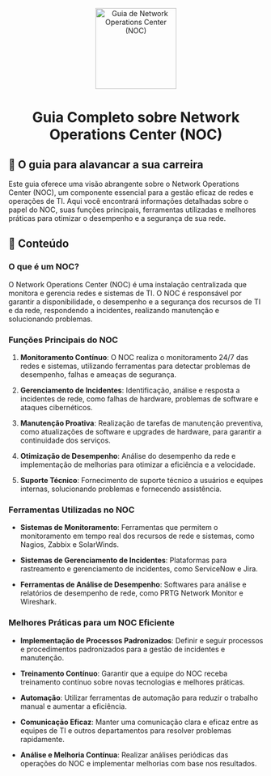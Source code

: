 <p align="center">
  <a href="https://www.scnsoft.com/blog-pictures/infrastructure/noc.png">
    <img src="./images/guia.png" alt="Guia de Network Operations Center (NOC)" width="160" height="160">
  </a>
  <h1 align="center">Guia Completo sobre Network Operations Center (NOC)</h1>
</p>

## :dart: O guia para alavancar a sua carreira

Este guia oferece uma visão abrangente sobre o Network Operations Center (NOC), um componente essencial para a gestão eficaz de redes e operações de TI. Aqui você encontrará informações detalhadas sobre o papel do NOC, suas funções principais, ferramentas utilizadas e melhores práticas para otimizar o desempenho e a segurança de sua rede.

## :dart: Conteúdo

### O que é um NOC?

O Network Operations Center (NOC) é uma instalação centralizada que monitora e gerencia redes e sistemas de TI. O NOC é responsável por garantir a disponibilidade, o desempenho e a segurança dos recursos de TI e da rede, respondendo a incidentes, realizando manutenção e solucionando problemas.

### Funções Principais do NOC

1. **Monitoramento Contínuo**: O NOC realiza o monitoramento 24/7 das redes e sistemas, utilizando ferramentas para detectar problemas de desempenho, falhas e ameaças de segurança.

2. **Gerenciamento de Incidentes**: Identificação, análise e resposta a incidentes de rede, como falhas de hardware, problemas de software e ataques cibernéticos.

3. **Manutenção Proativa**: Realização de tarefas de manutenção preventiva, como atualizações de software e upgrades de hardware, para garantir a continuidade dos serviços.

4. **Otimização de Desempenho**: Análise do desempenho da rede e implementação de melhorias para otimizar a eficiência e a velocidade.

5. **Suporte Técnico**: Fornecimento de suporte técnico a usuários e equipes internas, solucionando problemas e fornecendo assistência.

### Ferramentas Utilizadas no NOC

- **Sistemas de Monitoramento**: Ferramentas que permitem o monitoramento em tempo real dos recursos de rede e sistemas, como Nagios, Zabbix e SolarWinds.

- **Sistemas de Gerenciamento de Incidentes**: Plataformas para rastreamento e gerenciamento de incidentes, como ServiceNow e Jira.

- **Ferramentas de Análise de Desempenho**: Softwares para análise e relatórios de desempenho de rede, como PRTG Network Monitor e Wireshark.

### Melhores Práticas para um NOC Eficiente

- **Implementação de Processos Padronizados**: Definir e seguir processos e procedimentos padronizados para a gestão de incidentes e manutenção.

- **Treinamento Contínuo**: Garantir que a equipe do NOC receba treinamento contínuo sobre novas tecnologias e melhores práticas.

- **Automação**: Utilizar ferramentas de automação para reduzir o trabalho manual e aumentar a eficiência.

- **Comunicação Eficaz**: Manter uma comunicação clara e eficaz entre as equipes de TI e outros departamentos para resolver problemas rapidamente.

- **Análise e Melhoria Contínua**: Realizar análises periódicas das operações do NOC e implementar melhorias com base nos resultados.
